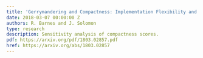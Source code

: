 ```yaml
---
title: 'Gerrymandering and Compactness: Implementation Flexibility and Abuse'
date: 2018-03-07 00:00:00 Z
authors: R. Barnes and J. Solomon
type: research
description: Sensitivity analysis of compactness scores.
pdf: https://arxiv.org/pdf/1803.02857.pdf
href: https://arxiv.org/abs/1803.02857
---
```


